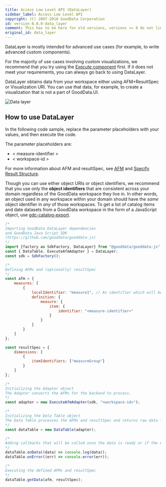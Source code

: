 ```yaml
---
title: Access Low Level API (DataLayer)
sidebar_label: Access Low Level API
copyright: (C) 2007-2018 GoodData Corporation
id: version-8.0.0-data_layer
comment: This has to be here for old versions, versions >= 8 do not link to this anywhere
original_id: data_layer
---
```


DataLayer is mostly intended for advanced use cases \(for example, to write advanced custom components\).

For the majority of use cases involving custom visualizations, we recommend that you try using the [Execute component](50_custom__component.md) first. If it does not meet your requirements, you can always go back to using DataLayer.

DataLayer obtains data from your workspace either using AFM+ResultSpec or Visualization URI. You can use that data, for example, to create a visualization that is not a part of GoodData.UI.

![Data layer](assets/data_layer_diagram.png)

## How to use DataLayer

In the following code sample, replace the parameter placeholders with your values, and then execute the code.

The parameter placeholders are:

* &lt; measure-identifier &gt;
* &lt; workspace-id &gt;

For more information about AFM and resultSpec, see [AFM](afm) and [Specify Result Structure](50_custom__result.md).

Though you can use either object URIs or object identifiers, we recommend that you use only the **object identifiers** that are consistent across your domain regardless of the GoodData workspace they live in. In other words, an object used in any workspace within your domain should have the _same_ object identifier in _any_ of those workspaces. To get a list of catalog items and date datasets from a GoodData workspace in the form of a JavaScript object, use [gdc-catalog-export](02_start__catalog_export.md).

```javascript
/*
Importing GoodData DataLayer dependencies
and GoodData Java Script SDK
(https://github.com/gooddata/gooddata-js)
*/
import {factory as SdkFactory, DataLayer} from "@gooddata/gooddata-js";
const { DataTable, ExecuteAfmAdapter } = DataLayer;
const sdk = SdkFactory();

/*
Defining AFMs and (optionally) resultSpec
*/
const afm = {
    measures: [
        {
            localIdentifier: "measure1", // An identifier which will be referenced in the execution results
            definition: {
                measure: {
                    item: {
                        identifier: "<measure-identifier>"
                    }
                }
            }
        }
    ]
};

const resultSpec = {
    dimensions: [
        {
            itemIdentifiers: ["measureGroup"]
        }
    ]
};

/*
Initializing the Adapter object
The Adapter converts the AFMs for the backend to process.
*/
const adapter = new ExecuteAfmAdapter(sdk, "<workspace-id>");

/*
Initializing the Data Table object
The Data Table processes the AFMs and resultSpec and returns raw data from the backend.
*/
const dataTable = new DataTable(adapter);

/*
Adding callbacks that will be called once the data is ready or if the execution fails.
*/
dataTable.onData((data) => console.log(data));
dataTable.onError((err) => console.error(err));

/*
Executing the defined AFMs and resultSpec
*/
dataTable.getData(afm, resultSpec);
```
